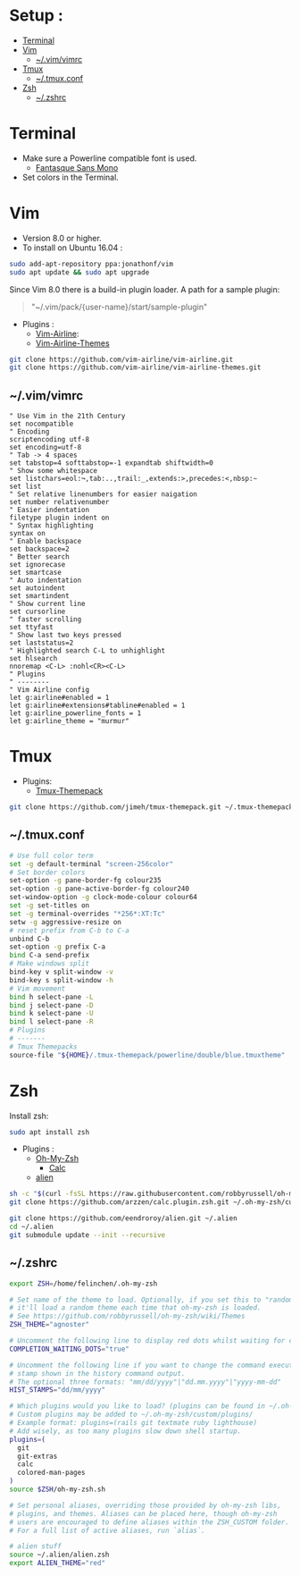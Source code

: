 Setup :
===
<!-- TOC -->

- [Terminal](#terminal)
- [Vim](#vim)
    - [~/.vim/vimrc](#vimvimrc)
- [Tmux](#tmux)
    - [~/.tmux.conf](#tmuxconf)
- [Zsh](#zsh)
    - [~/.zshrc](#zshrc)

<!-- /TOC -->
# Terminal
* Make sure a Powerline compatible font is used.
    * [Fantasque Sans Mono](https://github.com/belluzj/fantasque-sans)
* Set colors in the Terminal.

# Vim

* Version 8.0 or higher.
* To install on Ubuntu 16.04 :
```bash
sudo add-apt-repository ppa:jonathonf/vim
sudo apt update && sudo apt upgrade
```

Since Vim 8.0 there is a build-in plugin loader.
A path for a sample plugin:
>"~/.vim/pack/{user-name}/start/sample-plugin"

* Plugins :
    * [Vim-Airline](https://github.com/vim-airline/vim-airline ):
    * [Vim-Airline-Themes](https://github.com/vim-airline/vim-airline-themes)

```bash
git clone https://github.com/vim-airline/vim-airline.git
git clone https://github.com/vim-airline/vim-airline-themes.git
```

## ~/.vim/vimrc

```vim
" Use Vim in the 21th Century
set nocompatible
" Encoding
scriptencoding utf-8
set encoding=utf-8
" Tab -> 4 spaces
set tabstop=4 softtabstop=-1 expandtab shiftwidth=0
" Show some whitespace
set listchars=eol:¬,tab:..,trail:_,extends:>,precedes:<,nbsp:~
set list
" Set relative linenumbers for easier naigation
set number relativenumber
" Easier indentation
filetype plugin indent on
" Syntax highlighting
syntax on
" Enable backspace
set backspace=2
" Better search
set ignorecase
set smartcase
" Auto indentation
set autoindent
set smartindent
" Show current line
set cursorline
" faster scrolling
set ttyfast
" Show last two keys pressed
set laststatus=2
" Highlighted search C-L to unhighlight
set hlsearch
nnoremap <C-L> :nohl<CR><C-L>
" Plugins
" --------
" Vim Airline config
let g:airline#enabled = 1
let g:airline#extensions#tabline#enabled = 1
let g:airline_powerline_fonts = 1
let g:airline_theme = "murmur"
```

# Tmux

* Plugins:
    * [Tmux-Themepack](https://github.com/jimeh/tmux-themepack)

```bash
git clone https://github.com/jimeh/tmux-themepack.git ~/.tmux-themepack
```

## ~/.tmux.conf
```bash
# Use full color term
set -g default-terminal "screen-256color"
# Set border colors
set-option -g pane-border-fg colour235
set-option -g pane-active-border-fg colour240
set-window-option -g clock-mode-colour colour64
set -g set-titles on
set -g terminal-overrides "*256*:XT:Tc"
setw -g aggressive-resize on
# reset prefix from C-b to C-a
unbind C-b
set-option -g prefix C-a
bind C-a send-prefix
# Make windows split
bind-key v split-window -v
bind-key s split-window -h
# Vim movement
bind h select-pane -L
bind j select-pane -D
bind k select-pane -U
bind l select-pane -R
# Plugins
# -------
# Tmux Themepacks
source-file "${HOME}/.tmux-themepack/powerline/double/blue.tmuxtheme"
```

# Zsh

Install zsh:
```bash
sudo apt install zsh
```

* Plugins :
    * [ Oh-My-Zsh ](https://github.com/robbyrussell/oh-my-zsh)
        * [ Calc ](https://github.com/arzzen/calc.plugin.zsh)
    * [ alien ](https://github.com/eendroroy/alien)

```bash
sh -c "$(curl -fsSL https://raw.githubusercontent.com/robbyrussell/oh-my-zsh/master/tools/install.sh)"
git clone https://github.com/arzzen/calc.plugin.zsh.git ~/.oh-my-zsh/custom/plugins/calc

git clone https://github.com/eendroroy/alien.git ~/.alien
cd ~/.alien
git submodule update --init --recursive
```

## ~/.zshrc
```zsh
export ZSH=/home/felinchen/.oh-my-zsh

# Set name of the theme to load. Optionally, if you set this to "random"
# it'll load a random theme each time that oh-my-zsh is loaded.
# See https://github.com/robbyrussell/oh-my-zsh/wiki/Themes
ZSH_THEME="agnoster"

# Uncomment the following line to display red dots whilst waiting for completion.
COMPLETION_WAITING_DOTS="true"

# Uncomment the following line if you want to change the command execution time
# stamp shown in the history command output.
# The optional three formats: "mm/dd/yyyy"|"dd.mm.yyyy"|"yyyy-mm-dd"
HIST_STAMPS="dd/mm/yyyy"

# Which plugins would you like to load? (plugins can be found in ~/.oh-my-zsh/plugins/*)
# Custom plugins may be added to ~/.oh-my-zsh/custom/plugins/
# Example format: plugins=(rails git textmate ruby lighthouse)
# Add wisely, as too many plugins slow down shell startup.
plugins=(
  git
  git-extras
  calc
  colored-man-pages
)
source $ZSH/oh-my-zsh.sh

# Set personal aliases, overriding those provided by oh-my-zsh libs,
# plugins, and themes. Aliases can be placed here, though oh-my-zsh
# users are encouraged to define aliases within the ZSH_CUSTOM folder.
# For a full list of active aliases, run `alias`.

# alien stuff
source ~/.alien/alien.zsh
export ALIEN_THEME="red"
```
